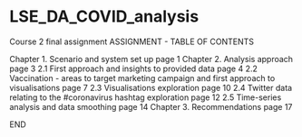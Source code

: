 # LSE_DA_COVID_analysis
Course 2 final assignment
ASSIGNMENT - TABLE OF CONTENTS

Chapter 1. Scenario and system set up  	page 1
Chapter 2. Analysis approach	page 3
2.1	First approach and insights to provided data	page 4
2.2	Vaccination - areas to target marketing campaign and first approach to visualisations	page 7
2.3	Visualisations exploration	 page 10
2.4	Twitter data relating to the #coronavirus hashtag exploration	 page 12
2.5	Time-series analysis and data smoothing	page 14
Chapter 3. Recommendations	page 17

END
